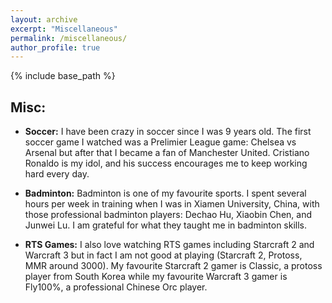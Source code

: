```yaml
---
layout: archive
excerpt: "Miscellaneous"
permalink: /miscellaneous/
author_profile: true
---
```


{% include base_path %}

## Misc:

* <b>Soccer:</b>
I have been crazy in soccer since I was 9 years old. The first soccer game I watched was a Prelimier League game: Chelsea vs Arsenal but after that I became a fan of Manchester United. Cristiano Ronaldo is my idol, and his success encourages me to keep working hard every day.

* <b>Badminton:</b>
Badminton is one of my favourite sports. I spent several hours per week in training when I was in Xiamen University, China, with those professional badminton players: Dechao Hu, Xiaobin Chen, and Junwei Lu. I am grateful for what they taught me in badminton skills.

* <b>RTS Games:</b>
I also love watching RTS games including Starcraft 2 and Warcraft 3 but in fact I am not good at playing (Starcraft 2, Protoss, MMR around 3000). My favourite Starcraft 2 gamer is Classic, a protoss player from South Korea while my favourite Warcraft 3 gamer is Fly100%, a professional Chinese Orc player.

